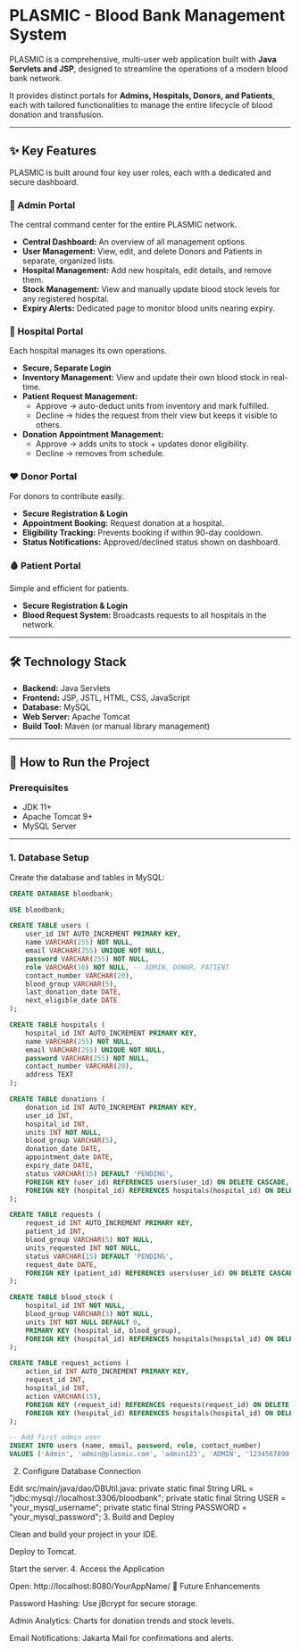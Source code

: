 # PLASMIC - Blood Bank Management System
<!-- Replace with your actual logo URL if you have one -->

PLASMIC is a comprehensive, multi-user web application built with **Java Servlets and JSP**, designed to streamline the operations of a modern blood bank network.  

It provides distinct portals for **Admins, Hospitals, Donors, and Patients**, each with tailored functionalities to manage the entire lifecycle of blood donation and transfusion.  

---

## ✨ Key Features  

PLASMIC is built around four key user roles, each with a dedicated and secure dashboard.  

### 👤 Admin Portal
The central command center for the entire PLASMIC network.  
- **Central Dashboard:** An overview of all management options.  
- **User Management:** View, edit, and delete Donors and Patients in separate, organized lists.  
- **Hospital Management:** Add new hospitals, edit details, and remove them.  
- **Stock Management:** View and manually update blood stock levels for any registered hospital.  
- **Expiry Alerts:** Dedicated page to monitor blood units nearing expiry.  

### 🏥 Hospital Portal
Each hospital manages its own operations.  
- **Secure, Separate Login**  
- **Inventory Management:** View and update their own blood stock in real-time.  
- **Patient Request Management:**  
  - Approve → auto-deduct units from inventory and mark fulfilled.  
  - Decline → hides the request from their view but keeps it visible to others.  
- **Donation Appointment Management:**  
  - Approve → adds units to stock + updates donor eligibility.  
  - Decline → removes from schedule.  

### ❤️ Donor Portal
For donors to contribute easily.  
- **Secure Registration & Login**  
- **Appointment Booking:** Request donation at a hospital.  
- **Eligibility Tracking:** Prevents booking if within 90-day cooldown.  
- **Status Notifications:** Approved/declined status shown on dashboard.  

### 🩸 Patient Portal
Simple and efficient for patients.  
- **Secure Registration & Login**  
- **Blood Request System:** Broadcasts requests to all hospitals in the network.  

---

## 🛠️ Technology Stack
- **Backend:** Java Servlets  
- **Frontend:** JSP, JSTL, HTML, CSS, JavaScript  
- **Database:** MySQL  
- **Web Server:** Apache Tomcat  
- **Build Tool:** Maven (or manual library management)  

---

## 🚀 How to Run the Project

### Prerequisites
- JDK 11+  
- Apache Tomcat 9+  
- MySQL Server  

---

### 1. Database Setup
Create the database and tables in MySQL:

```sql
CREATE DATABASE bloodbank;

USE bloodbank;

CREATE TABLE users (
    user_id INT AUTO_INCREMENT PRIMARY KEY,
    name VARCHAR(255) NOT NULL,
    email VARCHAR(255) UNIQUE NOT NULL,
    password VARCHAR(255) NOT NULL,
    role VARCHAR(10) NOT NULL, -- ADMIN, DONOR, PATIENT
    contact_number VARCHAR(20),
    blood_group VARCHAR(5),
    last_donation_date DATE,
    next_eligible_date DATE
);

CREATE TABLE hospitals (
    hospital_id INT AUTO_INCREMENT PRIMARY KEY,
    name VARCHAR(255) NOT NULL,
    email VARCHAR(255) UNIQUE NOT NULL,
    password VARCHAR(255) NOT NULL,
    contact_number VARCHAR(20),
    address TEXT
);

CREATE TABLE donations (
    donation_id INT AUTO_INCREMENT PRIMARY KEY,
    user_id INT,
    hospital_id INT,
    units INT NOT NULL,
    blood_group VARCHAR(5),
    donation_date DATE,
    appointment_date DATE,
    expiry_date DATE,
    status VARCHAR(15) DEFAULT 'PENDING',
    FOREIGN KEY (user_id) REFERENCES users(user_id) ON DELETE CASCADE,
    FOREIGN KEY (hospital_id) REFERENCES hospitals(hospital_id) ON DELETE CASCADE
);

CREATE TABLE requests (
    request_id INT AUTO_INCREMENT PRIMARY KEY,
    patient_id INT,
    blood_group VARCHAR(5) NOT NULL,
    units_requested INT NOT NULL,
    status VARCHAR(15) DEFAULT 'PENDING',
    request_date DATE,
    FOREIGN KEY (patient_id) REFERENCES users(user_id) ON DELETE CASCADE
);

CREATE TABLE blood_stock (
    hospital_id INT NOT NULL,
    blood_group VARCHAR(3) NOT NULL,
    units INT NOT NULL DEFAULT 0,
    PRIMARY KEY (hospital_id, blood_group),
    FOREIGN KEY (hospital_id) REFERENCES hospitals(hospital_id) ON DELETE CASCADE
);

CREATE TABLE request_actions (
    action_id INT AUTO_INCREMENT PRIMARY KEY,
    request_id INT,
    hospital_id INT,
    action VARCHAR(15),
    FOREIGN KEY (request_id) REFERENCES requests(request_id) ON DELETE CASCADE,
    FOREIGN KEY (hospital_id) REFERENCES hospitals(hospital_id) ON DELETE CASCADE
);

-- Add first admin user
INSERT INTO users (name, email, password, role, contact_number)
VALUES ('Admin', 'admin@plasmic.com', 'admin123', 'ADMIN', '1234567890');
```

2. Configure Database Connection

Edit src/main/java/dao/DBUtil.java:
private static final String URL = "jdbc:mysql://localhost:3306/bloodbank";
private static final String USER = "your_mysql_username";
private static final String PASSWORD = "your_mysql_password";
3. Build and Deploy

Clean and build your project in your IDE.

Deploy to Tomcat.

Start the server.
4. Access the Application

Open:
http://localhost:8080/YourAppName/
🌟 Future Enhancements

Password Hashing: Use jBcrypt for secure storage.

Admin Analytics: Charts for donation trends and stock levels.

Email Notifications: Jakarta Mail for confirmations and alerts.
